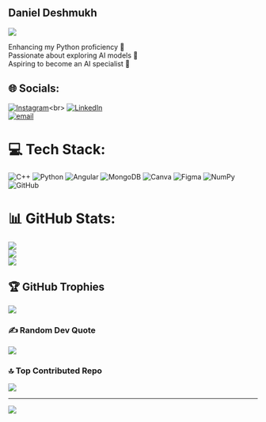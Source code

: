  <h2> Daniel Deshmukh</h2>

![](https://leetcard.jacoblin.cool/deshmukhdaniel?ext=heatmap)


Enhancing my Python proficiency 🐍 <br> 
Passionate about exploring AI models 🤖  <br>
Aspiring to become an AI specialist 🚀



## 🌐 Socials:
[![Instagram](https://img.shields.io/badge/Instagram-%23E4405F.svg?logo=Instagram&logoColor=white)](https://instagram.com/_daniel.s.deshmukh01_)<br> [![LinkedIn](https://img.shields.io/badge/LinkedIn-%230077B5.svg?logo=linkedin&logoColor=white)](https://www.linkedin.com/in/daniel-deshmukh-7b08602b2?utm_source=share&utm_campaign=share_via&utm_content=profile&utm_medium=android_app)<br> [![email](https://img.shields.io/badge/Email-D14836?logo=gmail&logoColor=white)](mailto:deshmukhdaniel2005@gmail.com) 

# 💻 Tech Stack:
![C++](https://img.shields.io/badge/c++-%2300599C.svg?style=for-the-badge&logo=c%2B%2B&logoColor=white) ![Python](https://img.shields.io/badge/python-3670A0?style=for-the-badge&logo=python&logoColor=ffdd54) ![Angular](https://img.shields.io/badge/angular-%23DD0031.svg?style=for-the-badge&logo=angular&logoColor=white) ![MongoDB](https://img.shields.io/badge/MongoDB-%234ea94b.svg?style=for-the-badge&logo=mongodb&logoColor=white) ![Canva](https://img.shields.io/badge/Canva-%2300C4CC.svg?style=for-the-badge&logo=Canva&logoColor=white) ![Figma](https://img.shields.io/badge/figma-%23F24E1E.svg?style=for-the-badge&logo=figma&logoColor=white) ![NumPy](https://img.shields.io/badge/numpy-%23013243.svg?style=for-the-badge&logo=numpy&logoColor=white) ![GitHub](https://img.shields.io/badge/github-%23121011.svg?style=for-the-badge&logo=github&logoColor=white)
# 📊 GitHub Stats:
![](https://github-readme-stats.vercel.app/api?username=DanielDeshmukh&theme=dark&hide_border=false&include_all_commits=false&count_private=false)<br/>
![](https://github-readme-streak-stats.herokuapp.com/?user=DanielDeshmukh&theme=dark&hide_border=false)<br/>
![](https://github-readme-stats.vercel.app/api/top-langs/?username=DanielDeshmukh&theme=dark&hide_border=false&include_all_commits=false&count_private=false&layout=compact)

## 🏆 GitHub Trophies
![](https://github-profile-trophy.vercel.app/?username=DanielDeshmukh&theme=radical&no-frame=false&no-bg=true&margin-w=4)

### ✍️ Random Dev Quote
![](https://quotes-github-readme.vercel.app/api?type=horizontal&theme=radical)

### 🔝 Top Contributed Repo
![](https://github-contributor-stats.vercel.app/api?username=DanielDeshmukh&limit=5&theme=dark&combine_all_yearly_contributions=true)

---
[![](https://visitcount.itsvg.in/api?id=DanielDeshmukh&icon=2&color=7)](https://visitcount.itsvg.in)

<!-- Proudly created with GPRM ( https://gprm.itsvg.in ) -->
